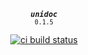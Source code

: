 <div align="center">

<strong><em><code>unidoc</code></em></strong><br><small><code>0.1.5</code></small>

[![ci build status](https://github.com/kelvin13/swift-unidoc/actions/workflows/build.yml/badge.svg)](https://github.com/kelvin13/swift-unidoc/actions/workflows/build.yml)

</div>
